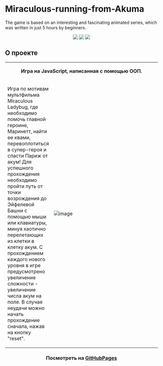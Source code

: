 # Miraculous-running-from-Akuma

The game is based on an interesting and fascinating animated series, which was written in just 5 hours by beginners.

<div align="center">
  <img src="https://img.shields.io/badge/HTML5-E34F26?style=flat-square&logo=html5&logoColor=white" />
  <img src="https://img.shields.io/badge/CSS3-1572B6?style=flat-square&logo=css3&logoColor=white" />
  <img src="https://img.shields.io/badge/JavaScript-202124?style=flat-square&logo=javascript&logoColor=F7DF1E" />
</div>

<h2 id="about">О проекте</h1>
<table align="center">
  <tbody>
    <tr>
      <td colspan="2">
        <p align="center"><b>Игра на JavaScript, написанная с помощью ООП.</b></p>
      </td>
    </tr>
    <tr>
      <td>
        <p>Игра по мотивам мультфильма Miraculous Ladybug, где необходимо помочь главной героине, Маринетт, найти ее квами, перевоплотиться в супер-героя и спасти Париж от акум! Для успешного прохождения необходимо пройти путь от точки возрождения до Эйфелевой Башни с помощью мыши или клавиатуры, минуя хаотично перелетающих из клетки в клетку акум. С прохождением каждого нового уровня в игре предусмотрено увеличение сложности - увеличение числа акум на поле. В случае неудачи можно начать прохождение сначала, нажав на кнопку "reset".</p>
      </td>
      <td width="70%">
        <img src="https://user-images.githubusercontent.com/82774971/219709002-eb6f66a5-33a5-4438-9cc6-a40b6f3af227.gif" alt="image"/>
      </td>
    </tr>
  </tbody>
</table>


<h3 align="center">Посмотреть на <a href="https://antoninatrapsh.github.io/Running-From-Akuma/">GitHubPages</a></h3>


